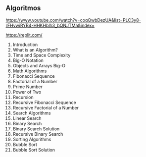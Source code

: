 ## Algoritmos

https://www.youtube.com/watch?v=coqQwbDezUA&list=PLC3y8-rFHvwiRYB4-HHKHblh3_bQNJTMa&index=

https://replit.com/

1. Introduction
2. What is an Algorithm?
3. Time and Space Complexity
4. Big-O Notation
5. Objects and Arrays Big-O
6. Math Algorithms
7. Fibonacci Sequence
8. Factorial of a Number
9. Prime Number
10. Power of Two
11. Recursion
12. Recursive Fibonacci Sequence
13. Recursive Factorial of a Number
14. Search Algorithms
15. Linear Search
16. Binary Search
17. Binary Search Solution
18. Recursive Binary Search
19. Sorting Algorithms
20. Bubble Sort
21. Bubble Sort Solution